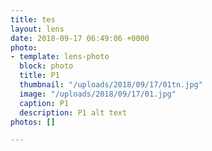 ```yaml
---
title: tes
layout: lens
date: 2018-09-17 06:49:06 +0000
photo:
- template: lens-photo
  block: photo
  title: P1
  thumbnail: "/uploads/2018/09/17/01tn.jpg"
  image: "/uploads/2018/09/17/01.jpg"
  caption: P1
  description: P1 alt text
photos: []

---
```

